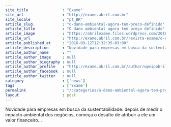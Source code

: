 ```yaml
---
site_title               : "Exame"
site_url                 : "http://exame.abril.com.br"
site_locale              : "pt_BR"
article_slug             : "o-dano-ambiental-agora-tem-preco-definido"
article_title            : "O dano ambiental agora tem preço definido"
article_image            : "https://abrilexame.files.wordpress.com/2016/09/size_960_16_9_natura110.jpg?quality=70&strip=all&w=960"
article_url              : "http://exame.abril.com.br/revista-exame/o-dano-ambiental-agora-tem-preco-definido/"
article_published_at     : "2016-09-12T12:32:35-03:00"
article_description      : "Novidade para empresas em busca da sustentabilidade: depois de medir o impacto ambiental dos negócios, começa o desafio de atribuir a ele um valor financeiro..."
article_author_name      : ""
article_author_image     : null
article_author_biography : null
article_author_profile   : "http://exame.abril.com.br/author/wpvipabril/"
article_author_facebook  : null
article_author_twitter   : null
category                 : ['news']
tags                     : ['Exame']
permalink                : "/:categories/o-dano-ambiental-agora-tem-preco-definido/"
layout                   : post
---
```


Novidade para empresas em busca da sustentabilidade: depois de medir o impacto ambiental dos negócios, começa o desafio de atribuir a ele um valor financeiro...
